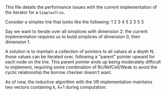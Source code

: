 This file details the performance issues with the current implementation of
the iterator for a `SimplexTrie`.

Consider a simplex trie that looks like the following:
    1 2 3 4 5
   2 3    5
  3

Say we want to iterate over all simplices with dimension 2; the current
implementation requires us to build simplices of dimension 0, then dimension 1.

A solution is to maintain a collection of pointers to all values at a depth N;
those values can be iterated over, following a "parent" pointer upward for
each node on the trie. This parent pointer ends up being moderately difficult
to implement, requiring some combination of Rc/RefCell/Weak to avoid the
cyclic relationship the borrow checker doesn't want.

As of now, the inductive algorithm with the VR implementation maintains two
vectors containing k, k+1 during computation.
